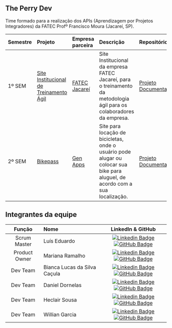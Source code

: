 ## The Perry Dev

Time formado para a realização dos APIs (Aprendizagem por Projetos Integradores) da FATEC Profº Francisco Moura (Jacareí, SP).

<div align="center">

| Semestre | Projeto                                                                  | Empresa parceira                               | Descrição                                                                                                                                                                                                             | Repositórios                                                                                                                                                                                                                                                                                                                                                                                                                                                                                                                                                       |
| :------- | :----------------------------------------------------------------------- | :--------------------------------------------- | :-------------------------------------------------------------------------------------------------------------------------------------------------------------------------------------------------------------------- | :----------------------------------------------------------------------------------------------------------------------------------------------------------------------------------------------------------------------------------------------------------------------------------------------------------------------------------------------------------------------------------------------------------------------------------------------------------------------------------------------------------------------------------------------------------------- |
| 1º SEM   | [Site Institucional de Treinamento Ágil](https://github.com/ThePerryDev/Web)               | [FATEC Jacareí](http://www.fatecjacarei.com.br/) | Site Institucional da empresa FATEC Jacareí, para o treinamento da metodologia ágil para os colaboradores da empresa.                                                                                               | <a href="https://github.com/ThePerryDev/Web">Projeto<a/> <br> <a href="https://github.com/ThePerryDev/docs">Documentação<a/>                                                                                                                                                                                                                                                                                                                                                                                                          |
| 2º SEM   | [Bikepass](https://github.com/ThePerryDev/bikepass) | [Gen Apps](http://genapps.com.br/)             | Site para locação de bicicletas, onde o usuário pode alugar ou colocar sua bike para aluguel, de acordo com a sua localização.  | <a href="https://github.com/ThePerryDev/Web">Projeto<a/> <br> <a href="https://github.com/ThePerryDev/docs">Documentação<a/>                                                                                                                                                                                                                                                                                                                    |

</div>

## Integrantes da equipe

<div align="">

|    Função     | Nome                                  |                                                                                                                                                      LinkedIn & GitHub                                                                                                                                                      |
| :-----------: | :------------------------------------ | :-------------------------------------------------------------------------------------------------------------------------------------------------------------------------------------------------------------------------------------------------------------------------------------------------------------------------: |
|   Scrum Master    | Luís Eduardo       |        [![Linkedin Badge](https://img.shields.io/badge/Linkedin-blue?style=flat-square&logo=Linkedin&logoColor=white)](https://linkedin.com/in/eduardo-moraes-68001a272/) [![GitHub Badge](https://img.shields.io/badge/GitHub-111217?style=flat-square&logo=github&logoColor=white)](https://github.com/Eduardo270704)        |
|   Product Owner   | Mariana Ramalho              | [![Linkedin Badge](https://img.shields.io/badge/Linkedin-blue?style=flat-square&logo=Linkedin&logoColor=white)](https://www.linkedin.com/in/mariana-ramalhog/) [![GitHub Badge](https://img.shields.io/badge/GitHub-111217?style=flat-square&logo=github&logoColor=white)](https://github.com/mramalhog) |
|   Dev Team    | Bianca Lucas da Silva Caçula                |   [![Linkedin Badge](https://img.shields.io/badge/Linkedin-blue?style=flat-square&logo=Linkedin&logoColor=white)](https://www.linkedin.com/in/bianca-lucas-da-silva-cacula) [![GitHub Badge](https://img.shields.io/badge/GitHub-111217?style=flat-square&logo=github&logoColor=white)](https://github.com/biancalsc)   |
|   Dev Team    | Daniel Dornelas                     |     [![Linkedin Badge](https://img.shields.io/badge/Linkedin-blue?style=flat-square&logo=Linkedin&logoColor=white)](https://linkedin.com/in/daniel-dornelas-758a25267/) [![GitHub Badge](https://img.shields.io/badge/GitHub-111217?style=flat-square&logo=github&logoColor=white)](https://github.com/Dani-dornas)      |
|   Dev Team    | Heclair Sousa           |          [![Linkedin Badge](https://img.shields.io/badge/Linkedin-blue?style=flat-square&logo=Linkedin&logoColor=white)](https://www.linkedin.com/in/heclairsousa/) [![GitHub Badge](https://img.shields.io/badge/GitHub-111217?style=flat-square&logo=github&logoColor=white)](https://github.com/heclair)          |
|   Dev Team    | Willian Garcia               | [![Linkedin Badge](https://img.shields.io/badge/Linkedin-blue?style=flat-square&logo=Linkedin&logoColor=white)](https://www.linkedin.com/in/willian-garcia-6b0892123/) [![GitHub Badge](https://img.shields.io/badge/GitHub-111217?style=flat-square&logo=github&logoColor=white)](https://github.com/Willian-Garcia) |

</div>
